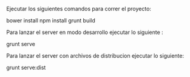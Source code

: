 Ejecutar los siguientes comandos para correr el proyecto:

  bower install
  npm install
  grunt build

Para lanzar el server en modo desarrollo ejecutar lo siguiente :

  grunt serve

Para lanzar el server con archivos de distribucion ejecutar lo siguiente:

  grunt serve:dist


